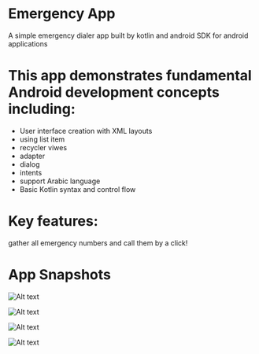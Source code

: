 # Emergency App
A simple emergency dialer app built by kotlin and android SDK for android applications 

# This app demonstrates fundamental Android development concepts including:
- User interface creation with XML layouts
- using list item
- recycler viwes
- adapter
- dialog
- intents
- support Arabic language
- Basic Kotlin syntax and control flow

# Key features:
gather all emergency numbers and call them by a click!

# App Snapshots

![Alt text](WhatsAppImage2024-08-18at02.46.52_b0db88fb.jpg)

![Alt text](WhatsAppImage2024-08-18at02.58.07_b368c23a.jpg)

![Alt text](WhatsAppImage2024-08-18at02.46.49_f8104a4e.jpg)

![Alt text](WhatsAppImage2024-08-18at02.58.36_29dd1d13.jpg)



